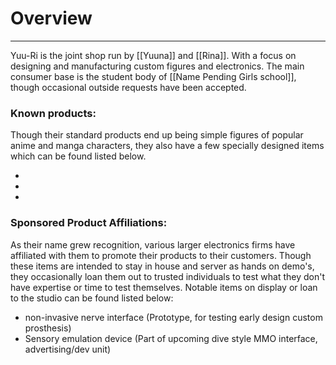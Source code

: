 # Overview
---
Yuu-Ri is the joint shop run by [[Yuuna]] and [[Rina]]. With a focus on designing and manufacturing custom figures and electronics. The main consumer base is the student body of [[Name Pending Girls school]], though occasional outside requests have been accepted.

### Known products:
Though their standard products end up being simple figures of popular anime and manga characters, they also have a few specially designed items which can be found listed below.

- 
- 
- 
### Sponsored Product Affiliations:
As their name grew recognition, various larger electronics firms have affiliated with them to promote their products to their customers. Though these items are intended to stay in house and server as hands on demo's, they occasionally loan them out to trusted individuals to test what they don't have expertise or time to test themselves. 
Notable items on display or loan to the studio can be found listed below:

- non-invasive nerve interface (Prototype, for testing early design custom prosthesis)
- Sensory emulation device (Part of upcoming dive style MMO interface, advertising/dev unit)